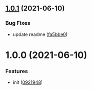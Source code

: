 ## [1.0.1](https://github.com/dword-design/stealthy-require-no-leak/compare/v1.0.0...v1.0.1) (2021-06-10)


### Bug Fixes

* update readme ([fa5bbe0](https://github.com/dword-design/stealthy-require-no-leak/commit/fa5bbe084e2a726af22195043b99f099c0c13471))

# 1.0.0 (2021-06-10)


### Features

* init ([0921948](https://github.com/dword-design/stealthy-require-no-leak/commit/09219481bf213132d77800378e9dc7fec5a4e296))
